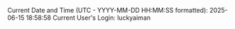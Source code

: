 Current Date and Time (UTC - YYYY-MM-DD HH:MM:SS formatted): 2025-06-15 18:58:58
Current User's Login: luckyaiman
